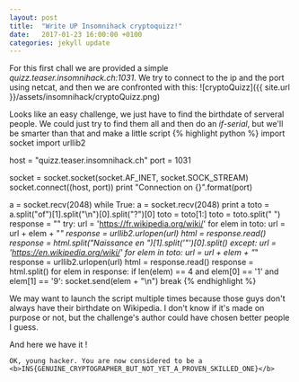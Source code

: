```yaml
---
layout: post
title:  "Write UP Insomnihack cryptoquizz!"
date:   2017-01-23 16:00:00 +0100
categories: jekyll update
---
```


For this first chall we are provided a simple  *quizz.teaser.insomnihack.ch:1031*. We try to connect to the ip and the port using netcat, and then we are confronted with this:
![cryptoQuizz]({{ site.url }}/assets/insomnihack/cryptoQuizz.png)

Looks like an easy challenge, we just have to find the birthdate of serveral people. We could just try to find them all and then do an *if-serial*, but we'll be smarter than that and make a little script
{% highlight python %}
import socket
import urllib2

host = "quizz.teaser.insomnihack.ch"
port = 1031

socket = socket.socket(socket.AF_INET, socket.SOCK_STREAM)
socket.connect((host, port))
print "Connection on {}".format(port)

a = socket.recv(2048)
while True:
	a = socket.recv(2048)
	print a
	toto = a.split("of")[1].split("\n")[0].split("?")[0]
	toto = toto[1:]
	toto = toto.split(" ")
	response = ""
	try:
		url = 'https://fr.wikipedia.org/wiki/'
		for elem in toto:
			url = url + elem + "_"
		response = urllib2.urlopen(url)
		html = response.read()
		response = html.split("Naissance en ")[1].split('"')[0].split()
	except:
		url = 'https://en.wikipedia.org/wiki/'
		for elem in toto:
			url = url + elem + "_"
		response = urllib2.urlopen(url)
		html = response.read()
		response = html.split()
	for elem in response:
		if len(elem) == 4 and elem[0] == '1' and elem[1] == '9':
		socket.send(elem + "\n")
		break
{% endhighlight %}

We may want to launch the script multiple times because those guys don't always have their birthdate on Wikipedia.
I don't know if it's made on purpose or not, but the challenge's author could have chosen better people I guess.

And here we have it !

`OK, young hacker. You are now considered to be a <b>INS{GENUINE_CRYPTOGRAPHER_BUT_NOT_YET_A_PROVEN_SKILLED_ONE}</b>`
